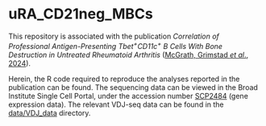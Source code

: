 # uRA_CD21neg_MBCs
This repository is associated with the publication *Correlation of Professional Antigen-Presenting Tbet<sup>+</sup>CD11c<sup>+</sup> B Cells With Bone Destruction in Untreated Rheumatoid Arthritis* ([McGrath, Grimstad *et al*., 2024](https://doi.org/10.1002/art.42857)).

Herein, the R code required to reproduce the analyses reported in the publication can be found. The sequencing data can be viewed in the Broad Institute Single Cell Portal, under the accession number [SCP2484](https://singlecell.broadinstitute.org/single_cell/study/SCP2484/ura) (gene expression data). The relevant VDJ-seq data can be found in the [data/VDJ_data](data/VDJ_data) directory. 


